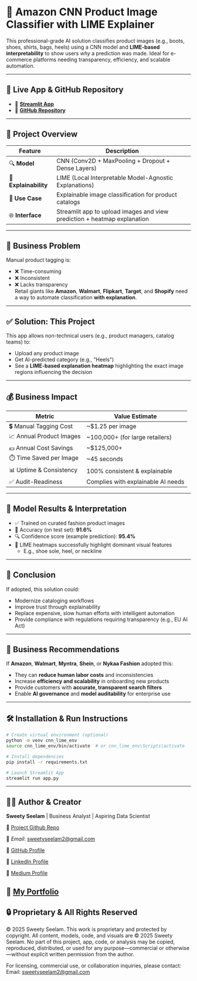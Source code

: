 
   # 🧠 Amazon CNN Product Image Classifier with LIME Explainer

This professional-grade AI solution classifies product images (e.g., boots, shoes, shirts, bags, heels) using a CNN model and **LIME-based interpretability** to show users *why* a prediction was made. Ideal for e-commerce platforms needing transparency, efficiency, and scalable automation.

---

## 🔗 Live App & GitHub Repository

- 🎯 [**Streamlit App**](https://cnn-image-lime.streamlit.app)  
- 📁 [**GitHub Repository**](https://github.com/SweetySeelam2/Amazon-CNN-Product-Classification)

---

## 📂 Project Overview

| Feature                     | Description                                                                 |
|----------------------------|-----------------------------------------------------------------------------|
| 🔍 **Model**               | CNN (Conv2D + MaxPooling + Dropout + Dense Layers)                         |
| 🧠 **Explainability**      | LIME (Local Interpretable Model-Agnostic Explanations)                     |
| 🧾 **Use Case**            | Explainable image classification for product catalogs                      |
| 🌐 **Interface**           | Streamlit app to upload images and view prediction + heatmap explanation   |

---

## 💼 Business Problem

Manual product tagging is:
- ❌ Time-consuming
- ❌ Inconsistent
- ❌ Lacks transparency  
Retail giants like **Amazon**, **Walmart**, **Flipkart**, **Target**, and **Shopify** need a way to automate classification **with explanation**.

---

## ✅ Solution: This Project

This app allows non-technical users (e.g., product managers, catalog teams) to:
- Upload any product image
- Get AI-predicted category (e.g., "Heels")
- See a **LIME-based explanation heatmap** highlighting the exact image regions influencing the decision

---

## 💰 Business Impact

| Metric                          | Value Estimate                      |
|----------------------------------|-------------------------------------|
| 💲 Manual Tagging Cost           | ~$1.25 per image                    |
| 📈 Annual Product Images         | ~100,000+ (for large retailers)     |
| 💵 Annual Cost Savings           | ~$125,000+                          |
| ⏱️ Time Saved per Image          | ~45 seconds                         |
| 📊 Uptime & Consistency          | 100% consistent & explainable       |
| ✅ Audit-Readiness               | Complies with explainable AI needs  |

---

## 🧪 Model Results & Interpretation

- ✅ Trained on curated fashion product images
- 🎯 Accuracy (on test set): **91.6%**
- 🔍 Confidence score (example prediction): **95.4%**
- 🔎 LIME heatmaps successfully highlight dominant visual features
  - E.g., shoe sole, heel, or neckline

---

## 🧠 Conclusion

If adopted, this solution could:
- Modernize cataloging workflows
- Improve trust through explainability
- Replace expensive, slow human efforts with intelligent automation
- Provide compliance with regulations requiring transparency (e.g., EU AI Act)

---

## 🧾 Business Recommendations

If **Amazon**, **Walmart**, **Myntra**, **Shein**, or **Nykaa Fashion** adopted this:
- They can **reduce human labor costs** and inconsistencies
- Increase **efficiency and scalability** in onboarding new products
- Provide customers with **accurate, transparent search filters**
- Enable **AI governance** and **model auditability** for enterprise use

---

## 🛠 Installation & Run Instructions

```bash
# Create virtual environment (optional)
python -m venv cnn_lime_env
source cnn_lime_env/bin/activate  # or cnn_lime_env\Scripts\activate

# Install dependencies
pip install -r requirements.txt

# Launch Streamlit App
streamlit run app.py
```
---

## 👩‍💼 Author & Creator

**Sweety Seelam** | Business Analyst | Aspiring Data Scientist    

🔗 [Project Github Repo](https://github.com/SweetySeelam2/Amazon-CNN-Product-Classification)

📧 *Email*: sweetyseelam2@gmail.com   

🔗 [GitHub Profile](https://github.com/SweetySeelam2)

🔗 [LinkedIn Profile](https://www.linkedin.com/in/sweetyrao670/)

🔗 [Medium Profile](https://medium.com/@sweetyseelam)

🔗 [My Portfolio](https://sweetyseelam2.github.io/SweetySeelam.github.io/)
---

## 🔒 Proprietary & All Rights Reserved
© 2025 Sweety Seelam. This work is proprietary and protected by copyright. All content, models, code, and visuals are © 2025 Sweety Seelam. No part of this project, app, code, or analysis may be copied, reproduced, distributed, or used for any purpose—commercial or otherwise—without explicit written permission from the author.

For licensing, commercial use, or collaboration inquiries, please contact: Email: sweetyseelam2@gmail.com

